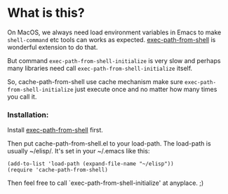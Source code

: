# What is this?

On MacOS, we always need load environment variables in Emacs
to make ```shell-command``` etc tools can works as expected.
[exec-path-from-shell](https://github.com/purcell/exec-path-from-shell) is wonderful extension to do that.

But command ```exec-path-from-shell-initialize``` is very slow
and perhaps many libraries need call ```exec-path-from-shell-initialize``` itself.

So, cache-path-from-shell use cache mechanism make sure
```exec-path-from-shell-initialize``` just execute once and
no matter how many times you call it.

### Installation:
Install [exec-path-from-shell](https://github.com/purcell/exec-path-from-shell) first.

Then put cache-path-from-shell.el to your load-path.
The load-path is usually ~/elisp/.
It's set in your ~/.emacs like this:

```Elisp
(add-to-list 'load-path (expand-file-name "~/elisp"))
(require 'cache-path-from-shell)
```

Then feel free to call `exec-path-from-shell-initialize' at anyplace. ;)
